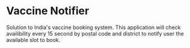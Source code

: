 # Vaccine Notifier
Solution to India's vaccine booking system. This application will check availibility every 15 second by postal code and district to notify user the available slot to book.